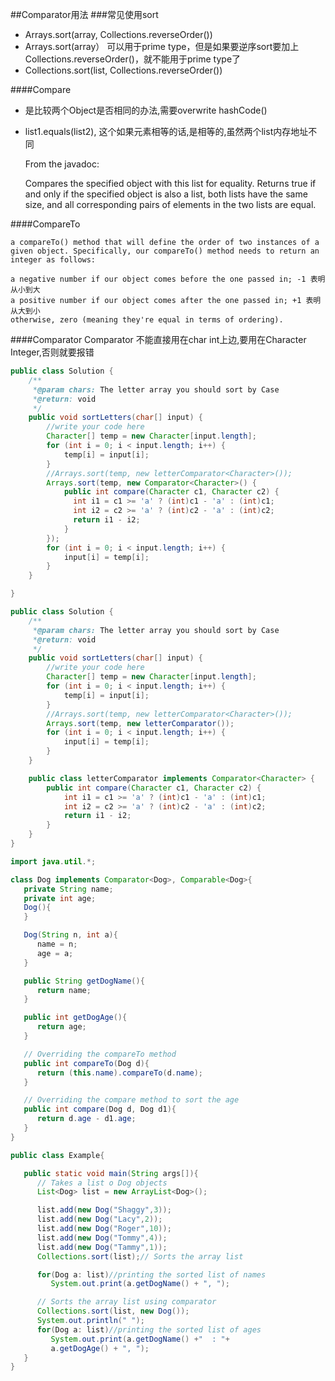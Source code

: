 ##Comparator用法
###常见使用sort
- Arrays.sort(array, Collections.reverseOrder())
-  Arrays.sort(array） 可以用于prime type，但是如果要逆序sort要加上Collections.reverseOrder()，就不能用于prime type了
- Collections.sort(list, Collections.reverseOrder())

####Compare
- 是比较两个Object是否相同的办法,需要overwrite hashCode()
- list1.equals(list2), 这个如果元素相等的话,是相等的,虽然两个list内存地址不同

  	From the javadoc:

  	Compares the specified object with this list for equality. Returns true if and only if the specified object is also a list, both lists have the same size, and all corresponding pairs of elements in the two lists are equal.

####CompareTo

    a compareTo() method that will define the order of two instances of a given object. Specifically, our compareTo() method needs to return an integer as follows:

    a negative number if our object comes before the one passed in; -1 表明 从小到大
    a positive number if our object comes after the one passed in; +1 表明 从大到小
    otherwise, zero (meaning they're equal in terms of ordering).


####Comparator
Comparator 不能直接用在char int上边,要用在Character Integer,否则就要报错

```java
public class Solution {
    /**
     *@param chars: The letter array you should sort by Case
     *@return: void
     */
    public void sortLetters(char[] input) {
        //write your code here
        Character[] temp = new Character[input.length];
        for (int i = 0; i < input.length; i++) {
            temp[i] = input[i];
        }
        //Arrays.sort(temp, new letterComparator<Character>());
        Arrays.sort(temp, new Comparator<Character>() {
            public int compare(Character c1, Character c2) {
              int i1 = c1 >= 'a' ? (int)c1 - 'a' : (int)c1;
              int i2 = c2 >= 'a' ? (int)c2 - 'a' : (int)c2;
              return i1 - i2;
            }
        });
        for (int i = 0; i < input.length; i++) {
            input[i] = temp[i];
        }
    }

}

```

```java
public class Solution {
    /**
     *@param chars: The letter array you should sort by Case
     *@return: void
     */
    public void sortLetters(char[] input) {
        //write your code here
        Character[] temp = new Character[input.length];
        for (int i = 0; i < input.length; i++) {
            temp[i] = input[i];
        }
        //Arrays.sort(temp, new letterComparator<Character>());
        Arrays.sort(temp, new letterComparator());
        for (int i = 0; i < input.length; i++) {
            input[i] = temp[i];
        }
    }

    public class letterComparator implements Comparator<Character> {
        public int compare(Character c1, Character c2) {
            int i1 = c1 >= 'a' ? (int)c1 - 'a' : (int)c1;
            int i2 = c2 >= 'a' ? (int)c2 - 'a' : (int)c2;
            return i1 - i2;
        }
    }
}

```




```java
import java.util.*;

class Dog implements Comparator<Dog>, Comparable<Dog>{
   private String name;
   private int age;
   Dog(){
   }

   Dog(String n, int a){
      name = n;
      age = a;
   }

   public String getDogName(){
      return name;
   }

   public int getDogAge(){
      return age;
   }

   // Overriding the compareTo method
   public int compareTo(Dog d){
      return (this.name).compareTo(d.name);
   }

   // Overriding the compare method to sort the age
   public int compare(Dog d, Dog d1){
      return d.age - d1.age;
   }
}

public class Example{

   public static void main(String args[]){
      // Takes a list o Dog objects
      List<Dog> list = new ArrayList<Dog>();

      list.add(new Dog("Shaggy",3));
      list.add(new Dog("Lacy",2));
      list.add(new Dog("Roger",10));
      list.add(new Dog("Tommy",4));
      list.add(new Dog("Tammy",1));
      Collections.sort(list);// Sorts the array list

      for(Dog a: list)//printing the sorted list of names
         System.out.print(a.getDogName() + ", ");

      // Sorts the array list using comparator
      Collections.sort(list, new Dog());
      System.out.println(" ");
      for(Dog a: list)//printing the sorted list of ages
         System.out.print(a.getDogName() +"  : "+
		 a.getDogAge() + ", ");
   }
}
```
